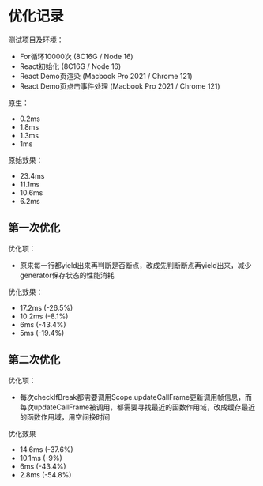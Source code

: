 # 优化记录

测试项目及环境：
- For循环10000次 (8C16G / Node 16)
- React初始化 (8C16G / Node 16)
- React Demo页渲染 (Macbook Pro 2021 / Chrome 121)
- React Demo页点击事件处理 (Macbook Pro 2021 / Chrome 121)

原生：
- 0.2ms
- 1.8ms
- 1.3ms
- 1ms

原始效果：
- 23.4ms
- 11.1ms
- 10.6ms
- 6.2ms

## 第一次优化

优化项：
- 原来每一行都yield出来再判断是否断点，改成先判断断点再yield出来，减少generator保存状态的性能消耗

优化效果：
- 17.2ms (-26.5%)
- 10.2ms (-8.1%)
- 6ms (-43.4%)
- 5ms (-19.4%)

## 第二次优化

优化项：
- 每次checkIfBreak都需要调用Scope.updateCallFrame更新调用帧信息，而每次updateCallFrame被调用，都需要寻找最近的函数作用域，改成缓存最近的函数作用域，用空间换时间

优化效果
- 14.6ms (-37.6%)
- 10.1ms (-9%)
- 6ms (-43.4%)
- 2.8ms (-54.8%)
